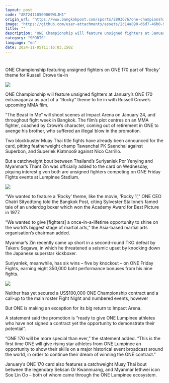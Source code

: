 ```yaml
---
layout: post
code: "ART24110509069WLJH1"
origin_url: "https://www.bangkokpost.com/sports/2893676/one-championship-featuring-unsigned-fighters-on-one-170-part-of-rocky-theme-for-russell-crowe-tie-in"
image: "https://github.com/user-attachments/assets/2c14a890-d6d7-46b0-949b-cedb9b61de31"
title: ""
description: "ONE Championship will feature unsigned fighters at January’s ONE 170 extravaganza as part of a “Rocky” theme to tie in with Russell Crowe’s upcoming MMA film."
category: "SPORTS"
language: "en"
date: 2024-11-05T11:16:03.150Z
---
```


# 

ONE Championship featuring unsigned fighters on ONE 170 part of ‘Rocky’ theme for Russell Crowe tie-in

![](https://github.com/user-attachments/assets/f6ebac37-7576-4c65-9c18-896c44ff6f7f)

ONE Championship will feature unsigned fighters at January’s ONE 170 extravaganza as part of a “Rocky” theme to tie in with Russell Crowe’s upcoming MMA film.

“The Beast In Me” will shoot scenes at Impact Arena on January 24, and throughout fight week in Bangkok. The film’s plot centres on an MMA fighter, coached by Crowe’s character, coming out of retirement in ONE to avenge his brother, who suffered an illegal blow in the promotion.

Two blockbuster Muay Thai title fights have already been announced for the card, pitting featherweight champ TawanchaI PK Saenchai against Superbon, and Superlek Kiatmoo9 against Nico Carrillo. 

But a catchweight bout between Thailand’s Suriyanlek Por Yenying and Myanmar’s Thant Zin was officially added to the card on Wednesday, piquing interest given both are unsigned fighters competing on ONE Friday Fights events at Lumpinee Stadium.

![](https://github.com/user-attachments/assets/30295cf5-76d4-4b2e-8418-5c993d36bda9)

“We wanted to feature a ‘Rocky’ theme, like the movie, ‘Rocky 1’,” ONE CEO Chatri Sityodtong told the Bangkok Post, citing Sylvester Stallone’s famed tale of an underdog boxer which won the Academy Award for Best Picture in 1977.

“We wanted to give \[fighters\] a once-in-a-lifetime opportunity to shine on the world’s biggest stage of martial arts,” the Asia-based martial arts organisation’s chairman added.

Myanmar’s Zin recently came up short in a second-round TKO defeat by Takeru Segawa, in which he threatened a seismic upset by knocking down the Japanese superstar kickboxer. 

Suriyanlek, meanwhile, has six wins – five by knockout – on ONE Friday Fights, earning eight 350,000 baht performance bonuses from his nine fights.

![](https://github.com/user-attachments/assets/80e79059-d156-4f11-9abc-efc279d4e8ec)

Neither has yet secured a US$100,000 ONE Championship contract and a call-up to the main roster Fight Night and numbered events, however

But ONE is making an exception for its big return to Impact Arena.

A statement said the promotion is “ready to give ONE Lumpinee athletes who have not signed a contract yet the opportunity to demonstrate their potential”.

“ONE 170 will be more special than ever,” the statement added. “This is the first time ONE will give rising star athletes from ONE Lumpinee an opportunity to show their skills on a major historical event broadcast around the world, in order to continue their dream of winning the ONE contract.”

January’s ONE 170 card also features a catchweight Muay Thai bout between the legendary Seksan Or Kwanmuang, and Myanmar lethwei icon Soe Lin Oo – both of whom came through the ONE Lumpinee ecosystem.